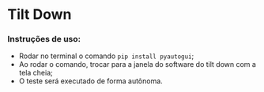 # Tilt Down

### Instruções de uso:
- Rodar no terminal o comando `pip install pyautogui`;
- Ao rodar o comando, trocar para a janela do software do tilt down com a tela cheia;
- O teste será executado de forma autônoma.
